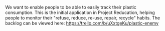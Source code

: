 ﻿We want to enable people to be able to easily track their plastic consumption.
This is the initial application in Project Reducation, helping people to monitor their "refuse,
reduce, re-use, repair, recycle" habits.
The backlog can be viewed here:
https://trello.com/b/uXxtgeKu/plastic-enemy